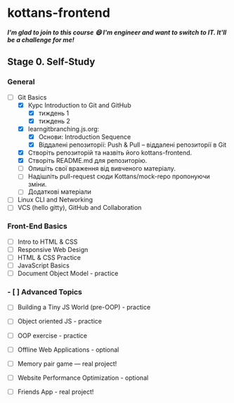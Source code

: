 # kottans-frontend
***I'm glad to join to this course :smile: I'm engineer and want to switch to IT. It'll be a challenge for me!***

## Stage 0. Self-Study
### General

- [ ] Git Basics
    - [x] Курс Introduction to Git and GitHub
        - [x] тиждень 1
        - [x] тиждень 2
    - [x] learngitbranching.js.org:
        - [x] Основи: Introduction Sequence
        - [x] Віддалені репозиторії: Push & Pull – віддалені репозиторії в Git
    - [x] Створіть репозиторій та назвіть його kottans-frontend.
    - [x] Створіть README.md для репозиторію.
    - [ ] Опишіть свої враження від вивченого матеріалу.
    - [ ] Надішліть pull-request сюди Kottans/mock-repo пропонуючи зміни.
    - [ ] Додаткові матеріали
- [ ] Linux CLI and Networking
- [ ] VCS (hello gitty), GitHub and Collaboration
### Front-End Basics
- [ ] Intro to HTML & CSS
- [ ] Responsive Web Design
- [ ] HTML & CSS Practice 
- [ ] JavaScript Basics
- [ ] Document Object Model - practice
### - [ ] Advanced Topics
- [ ] Building a Tiny JS World (pre-OOP) - practice
- [ ] Object oriented JS - practice
- [ ] OOP exercise - practice
- [ ] Offline Web Applications - optional
- [ ] Memory pair game — real project!
- [ ] Website Performance Optimization - optional
- [ ] Friends App - real project!

 

